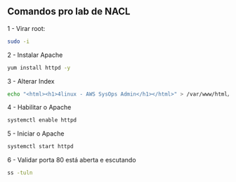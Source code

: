 ## Comandos pro lab de NACL

1 - Virar root:

```sh
sudo -i
```

2 - Instalar Apache

```sh
yum install httpd -y
```

3 - Alterar Index

```sh
echo "<html><h1>4linux - AWS SysOps Admin</h1></html>" > /var/www/html/index.html
```

4 - Habilitar o Apache

```sh
systemctl enable httpd
```

5 - Iniciar o Apache

```sh
systemctl start httpd
```

6 - Validar porta 80 está aberta e escutando

```sh
ss -tuln
```